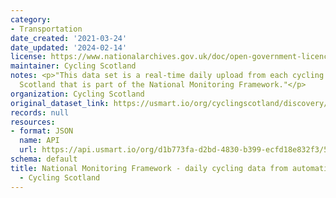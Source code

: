 ```yaml
---
category:
- Transportation
date_created: '2021-03-24'
date_updated: '2024-02-14'
license: https://www.nationalarchives.gov.uk/doc/open-government-licence/version/3/
maintainer: Cycling Scotland
notes: <p>"This data set is a real-time daily upload from each cycling counter across
  Scotland that is part of the National Monitoring Framework."</p>
organization: Cycling Scotland
original_dataset_link: https://usmart.io/org/cyclingscotland/discovery/discovery-view-detail/dd0703b8-4055-400d-9faf-868c34d7574a
records: null
resources:
- format: JSON
  name: API
  url: https://api.usmart.io/org/d1b773fa-d2bd-4830-b399-ecfd18e832f3/5421f510-69b1-4deb-a319-135289598388/1/urql
schema: default
title: National Monitoring Framework - daily cycling data from automatic cycling counters
  - Cycling Scotland
---
```

